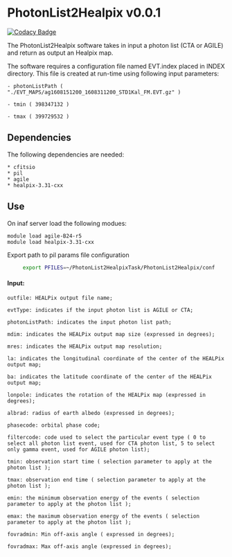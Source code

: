 # PhotonList2Healpix v0.0.1

[![Codacy Badge](https://api.codacy.com/project/badge/Grade/67a1b7d4dec34f42a8b0ce331d8e57c8)](https://app.codacy.com/app/GZHeisenberg/PhotonList2Healpix?utm_source=github.com&utm_medium=referral&utm_content=GZHeisenberg/PhotonList2Healpix&utm_campaign=Badge_Grade_Dashboard)

The PhotonList2Healpix software takes in input a photon list (CTA or AGILE) and return as output an Healpix map.

The software requires a configuration file named EVT.index placed in INDEX directory.
This file is created at run-time using following input parameters:

	- photonListPath ( "./EVT_MAPS/ag1608151200_1608311200_STD1Kal_FM.EVT.gz" )

	- tmin ( 398347132 )

	- tmax ( 399729532 )

## Dependencies

The following dependencies are needed:

	* cfitsio
	* pil
	* agile
	* healpix-3.31-cxx

## Use

On inaf server load the following modues:

	module load agile-B24-r5
	module load healpix-3.31-cxx

Export path to pil params file configuration

```bash
	 export PFILES=~/PhotonList2HealpixTask/PhotonList2Healpix/conf
```

#### Input:

	outfile: HEALPix output file name;

	evtType: indicates if the input photon list is AGILE or CTA;

	photonListPath: indicates the input photon list path;

	mdim: indicates the HEALPix output map size (expressed in degrees);

	mres: indicates the HEALPix output map resolution;

	la: indicates the longitudinal coordinate of the center of the HEALPix output map;

	ba: indicates the latitude coordinate of the center of the HEALPix output map;

	lonpole: indicates the rotation of the HEALPix map (expressed in degrees);

	albrad: radius of earth albedo (expressed in degrees);

	phasecode: orbital phase code;

	filtercode: code used to select the particular event type ( 0 to select all photon list event, used for CTA photon list, 5 to select only gamma event, used for AGILE photon list);

	tmin: observation start time ( selection parameter to apply at the photon list );

	tmax: observation end time ( selection parameter to apply at the photon list );

	emin: the minimum observation energy of the events ( selection parameter to apply at the photon list );

	emax: the maximum observation energy of the events ( selection parameter to apply at the photon list );

	fovradmin: Min off-axis angle ( expressed in degrees);

	fovradmax: Max off-axis angle (expressed in degrees);
